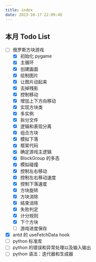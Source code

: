 ```yaml
---
title: index
date: 2023-10-17 22:09:49
---
```


## 本月 Todo List

- [ ] 俄罗斯方块游戏
  - [x] 初始化 pygame
  - [x] 主循环
  - [x] 创建画面
  - [x] 绘制图片
  - [x] 让图片动起来
  - [x] 去掉残影
  - [x] 控制移动
  - [x] 增加上下方向移动
  - [x] 实现方块类
  - [x] 多实例
  - [x] 拆分文件
  - [x] 逻辑和表现分离
  - [x] 组合方块
  - [x] 模拟下落
  - [x] 框架代码
  - [x] 确定游戏主逻辑
  - [x] BlockGroup 的多态
  - [x] 模拟碰撞
  - [x] 控制左右移动
  - [x] 控制左右移动速度
  - [x] 控制下落速度
  - [x] 方块旋转
  - [x] 方块消除
  - [x] 结束消除
  - [x] 失败判定
  - [x] 计分规则
  - [x] 下个方块
  - [ ] 游戏进度保存
- [x] antd 的 useFetchData hook
- [ ] python 标准库
- [ ] python 的错误和异常处理以及输入输出
- [ ] python 语法：迭代器和生成器
